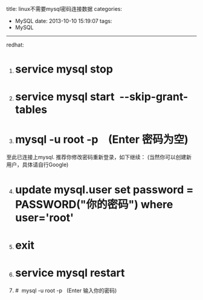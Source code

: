 title: linux不需要mysql密码连接数据
categories:
  - MySQL
date: 2013-10-10 15:19:07
tags:
  - MySQL
---

redhat:

1. # service mysql stop

2. # service mysql start  --skip-grant-tables

3. # mysql -u root -p    (Enter 密码为空)

至此已连接上mysql. 推荐你修改密码重新登录，如下继续： (当然你可以创建新用户，具体请自行Google)

4. # update mysql.user set password = PASSWORD("你的密码") where user='root'

5. # exit

6. # service mysql restart

7. #  mysql -u root -p   (Enter 输入你的密码)